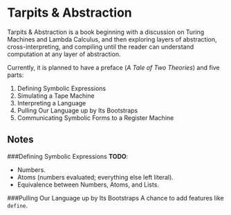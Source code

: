 Tarpits & Abstraction
=====================
Tarpits & Abstraction is a book beginning with a discussion on Turing Machines and Lambda Calculus, and then exploring layers of abstraction, cross-interpreting, and compiling until the reader can understand computation at any layer of abstraction.

Currently, it is planned to have a preface (*A Tale of Two Theories*) and five parts:

1. Defining Symbolic Expressions
2. Simulating a Tape Machine
3. Interpreting a Language
4. Pulling Our Language up by Its Bootstraps
5. Communicating Symbolic Forms to a Register Machine

Notes
-----
###Defining Symbolic Expressions
__TODO__: 

- Numbers.
- Atoms (numbers evaluated; everything else left literal).
- Equivalence between Numbers, Atoms, and Lists.

###Pulling Our Language up by Its Bootstraps
A chance to add features like `define`.